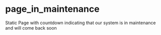 # page_in_maintenance
Static Page with countdown indicating that our system is in maintenance and will come back soon
